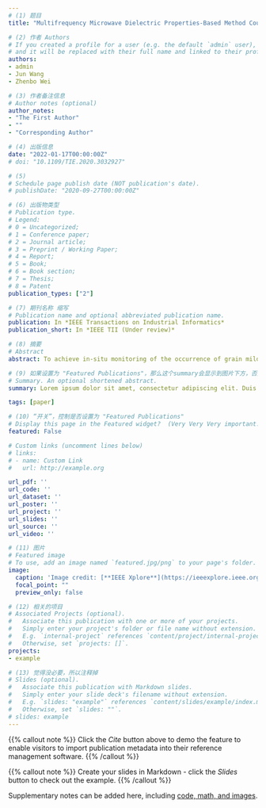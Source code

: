 ```yaml
---
# (1) 题目
title: "Multifrequency Microwave Dielectric Properties-Based Method Coupled with SPA-PLSDA Algorithm for Rapid Discrimination of Grain Mildew"

# (2) 作者 Authors
# If you created a profile for a user (e.g. the default `admin` user), write the username (folder name) here 
# and it will be replaced with their full name and linked to their profile.
authors:
- admin
- Jun Wang
- Zhenbo Wei

# (3) 作者备注信息
# Author notes (optional)
author_notes:
- "The First Author"
- ""
- "Corresponding Author"

# (4) 出版信息
date: "2022-01-17T00:00:00Z"
# doi: "10.1109/TIE.2020.3032927"

# (5) 
# Schedule page publish date (NOT publication's date).
# publishDate: "2020-09-27T00:00:00Z"

# (6) 出版物类型
# Publication type.
# Legend: 
# 0 = Uncategorized; 
# 1 = Conference paper; 
# 2 = Journal article;
# 3 = Preprint / Working Paper; 
# 4 = Report; 
# 5 = Book; 
# 6 = Book section;
# 7 = Thesis; 
# 8 = Patent
publication_types: ["2"]

# (7) 期刊名称 缩写
# Publication name and optional abbreviated publication name.
publication: In *IEEE Transactions on Industrial Informatics*
publication_short: In *IEEE TII (Under review)*

# (8) 摘要
# Abstract
abstract: To achieve in-situ monitoring of the occurrence of grain mildew and ensure food safety, this study took paddy grains as the object and carried out the discrimination of paddy mildew based on microwave dielectric properties. The multi-frequency swept measurement technique was used to acquire the dielectric constant (DC) and dielectric loss factor (DLF) spectra (2.00–10.00 GHz) of healthy samples and samples with different moldy paddy content. To choose the most effective frequencies, 20 frequency subsets (DC subset 1~10, DLF subset 1~10) were generated by an algorithm coupled with the successive projections algorithm and partial least-squares discriminant analysis. Afterward, four key frequencies were determined from the 100 pairwise combinations of the two types of frequency subsets by exhaustive method. Dielectric properties at key frequencies and sample thickness were used as the input variables to establish the discriminating model for paddy mildew. The established microwave dielectric properties-based model achieved 100% accuracy in distinguishing healthy and moldy samples, showing perfect discriminant validity. Moreover, the discriminating model misclassified only 4.4% of samples with low moldy paddy content (≤ 30%), showing acceptable discriminant sensitivity. The results of this study should encourage future research on dielectric-based mildew detection in food processing and agriculture-related industries.

# (9) 如果设置为 "Featured Publications"，那么这个summary会显示到图片下方，否则就不会显示出来！
# Summary. An optional shortened abstract.
summary: Lorem ipsum dolor sit amet, consectetur adipiscing elit. Duis posuere tellus ac convallis placerat. Proin tincidunt magna sed ex sollicitudin condimentum.

tags: [paper]

# (10) “开关”，控制是否设置为 "Featured Publications"
# Display this page in the Featured widget?  (Very Very Very important!!!)
featured: False

# Custom links (uncomment lines below)
# links:
# - name: Custom Link
#   url: http://example.org

url_pdf: ''
url_code: ''
url_dataset: ''
url_poster: ''
url_project: ''
url_slides: ''
url_source: ''
url_video: ''

# (11) 图片
# Featured image
# To use, add an image named `featured.jpg/png` to your page's folder. 
image:
  caption: 'Image credit: [**IEEE Xplore**](https://ieeexplore.ieee.org/Xplore/home.jsp)'
  focal_point: ""
  preview_only: false

# (12) 相关的项目
# Associated Projects (optional).
#   Associate this publication with one or more of your projects.
#   Simply enter your project's folder or file name without extension.
#   E.g. `internal-project` references `content/project/internal-project/index.md`.
#   Otherwise, set `projects: []`.
projects:
- example

# (13) 觉得没必要，所以注释掉
# Slides (optional).
#   Associate this publication with Markdown slides.
#   Simply enter your slide deck's filename without extension.
#   E.g. `slides: "example"` references `content/slides/example/index.md`.
#   Otherwise, set `slides: ""`.
# slides: example
---
```


{{% callout note %}}
Click the *Cite* button above to demo the feature to enable visitors to import publication metadata into their reference management software.
{{% /callout %}}

{{% callout note %}}
Create your slides in Markdown - click the *Slides* button to check out the example.
{{% /callout %}}

Supplementary notes can be added here, including [code, math, and images](https://wowchemy.com/docs/writing-markdown-latex/).



